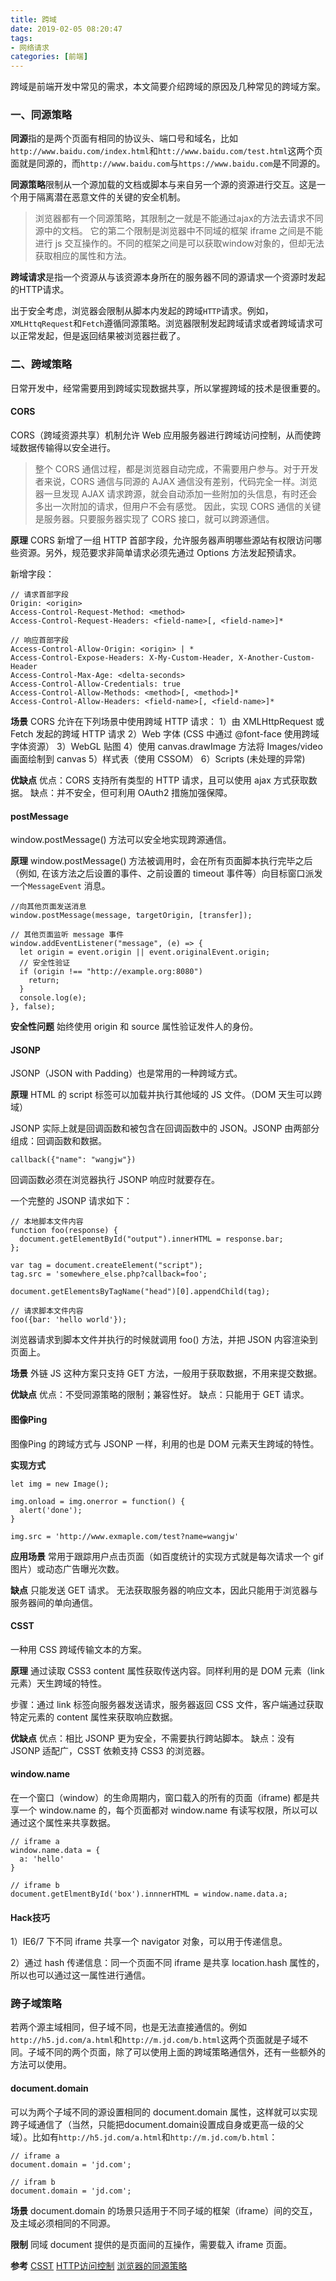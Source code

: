 ```yaml
---
title: 跨域
date: 2019-02-05 08:20:47
tags:
- 网络请求
categories: [前端]
---
```

跨域是前端开发中常见的需求，本文简要介绍跨域的原因及几种常见的跨域方案。
<!-- more -->
### 一、同源策略
**同源**指的是两个页面有相同的协议头、端口号和域名，比如`http://www.baidu.com/index.html`和`htt://www.baidu.com/test.html`这两个页面就是同源的，而`http://www.baidu.com`与`https://www.baidu.com`是不同源的。

**同源策略**限制从一个源加载的文档或脚本与来自另一个源的资源进行交互。这是一个用于隔离潜在恶意文件的关键的安全机制。

> 浏览器都有一个同源策略，其限制之一就是不能通过ajax的方法去请求不同源中的文档。 它的第二个限制是浏览器中不同域的框架 iframe 之间是不能进行 js 交互操作的。不同的框架之间是可以获取window对象的，但却无法获取相应的属性和方法。

**跨域请求**是指一个资源从与该资源本身所在的服务器不同的源请求一个资源时发起的HTTP请求。

出于安全考虑，浏览器会限制从脚本内发起的跨域`HTTP`请求。例如，`XMLHttqRequest`和`Fetch`遵循同源策略。浏览器限制发起跨域请求或者跨域请求可以正常发起，但是返回结果被浏览器拦截了。

### 二、跨域策略
日常开发中，经常需要用到跨域实现数据共享，所以掌握跨域的技术是很重要的。

#### CORS
CORS（跨域资源共享）机制允许 Web 应用服务器进行跨域访问控制，从而使跨域数据传输得以安全进行。

> 整个 CORS 通信过程，都是浏览器自动完成，不需要用户参与。对于开发者来说，CORS 通信与同源的 AJAX 通信没有差别，代码完全一样。浏览器一旦发现 AJAX 请求跨源，就会自动添加一些附加的头信息，有时还会多出一次附加的请求，但用户不会有感觉。
因此，实现 CORS 通信的关键是服务器。只要服务器实现了 CORS 接口，就可以跨源通信。

**原理**
CORS 新增了一组 HTTP 首部字段，允许服务器声明哪些源站有权限访问哪些资源。另外，规范要求非简单请求必须先通过 Options 方法发起预请求。

新增字段：
```
// 请求首部字段
Origin: <origin>
Access-Control-Request-Method: <method>
Access-Control-Request-Headers: <field-name>[, <field-name>]*

// 响应首部字段
Access-Control-Allow-Origin: <origin> | *
Access-Control-Expose-Headers: X-My-Custom-Header, X-Another-Custom-Header
Access-Control-Max-Age: <delta-seconds>
Access-Control-Allow-Credentials: true
Access-Control-Allow-Methods: <method>[, <method>]*
Access-Control-Allow-Headers: <field-name>[, <field-name>]*
```
**场景**
CORS 允许在下列场景中使用跨域 HTTP 请求：
1）由 XMLHttpRequest 或 Fetch 发起的跨域 HTTP 请求
2）Web 字体 (CSS 中通过 @font-face 使用跨域字体资源）
3）WebGL 贴图
4）使用 canvas.drawImage 方法将 Images/video 画面绘制到 canvas
5）样式表（使用 CSSOM）
6）Scripts (未处理的异常)

**优缺点**
优点：CORS 支持所有类型的 HTTP 请求，且可以使用 ajax 方式获取数据。
缺点：并不安全，但可利用 OAuth2 措施加强保障。

#### **postMessage**
window.postMessage() 方法可以安全地实现跨源通信。

**原理**
window.postMessage() 方法被调用时，会在所有页面脚本执行完毕之后（例如, 在该方法之后设置的事件、之前设置的 timeout 事件等）向目标窗口派发一个`MessageEvent` 消息。
```
//向其他页面发送消息
window.postMessage(message, targetOrigin, [transfer]);

// 其他页面监听 message 事件
window.addEventListener("message", (e) => {
  let origin = event.origin || event.originalEvent.origin;
  // 安全性验证
  if (origin !== "http://example.org:8080")
    return;
  }
  console.log(e);
}, false);
```
**安全性问题**
始终使用 origin 和 source 属性验证发件人的身份。

#### **JSONP**
JSONP（JSON with Padding）也是常用的一种跨域方式。

**原理**
HTML 的 script 标签可以加载并执行其他域的 JS 文件。（DOM 天生可以跨域）

JSONP 实际上就是回调函数和被包含在回调函数中的 JSON。JSONP 由两部分组成：回调函数和数据。
```
callback({"name": "wangjw"})
```
回调函数必须在浏览器执行 JSONP 响应时就要存在。

一个完整的 JSONP 请求如下：
```
// 本地脚本文件内容
function foo(response) {
  document.getElementById("output").innerHTML = response.bar;
};

var tag = document.createElement("script");
tag.src = 'somewhere_else.php?callback=foo';

document.getElementsByTagName("head")[0].appendChild(tag);

// 请求脚本文件内容
foo({bar: 'hello world'});
```
浏览器请求到脚本文件并执行的时候就调用 foo() 方法，并把 JSON 内容渲染到页面上。

**场景**
外链 JS 这种方案只支持 GET 方法，一般用于获取数据，不用来提交数据。

**优缺点**
优点：不受同源策略的限制；兼容性好。
缺点：只能用于 GET 请求。

#### **图像Ping**
图像Ping 的跨域方式与 JSONP 一样，利用的也是 DOM 元素天生跨域的特性。

**实现方式**
```
let img = new Image();

img.onload = img.onerror = function() {
  alert('done');
}

img.src = 'http://www.exmaple.com/test?name=wangjw'
```

**应用场景**
常用于跟踪用户点击页面（如百度统计的实现方式就是每次请求一个 gif 图片）或动态广告曝光次数。

**缺点**
只能发送 GET 请求。
无法获取服务器的响应文本，因此只能用于浏览器与服务器间的单向通信。

#### **CSST**
一种用 CSS 跨域传输文本的方案。

**原理**
通过读取 CSS3 content 属性获取传送内容。同样利用的是 DOM 元素（link 元素）天生跨域的特性。

步骤：通过 link 标签向服务器发送请求，服务器返回 CSS 文件，客户端通过获取特定元素的 content 属性来获取响应数据。

**优缺点**
优点：相比 JSONP 更为安全，不需要执行跨站脚本。
缺点：没有 JSONP 适配广，CSST 依赖支持 CSS3 的浏览器。

#### **window.name**
在一个窗口（window）的生命周期内，窗口载入的所有的页面（iframe) 都是共享一个 window.name 的，每个页面都对 window.name 有读写权限，所以可以通过这个属性来共享数据。
```
// iframe a
window.name.data = {
  a: 'hello'
}

// iframe b
document.getElmentById('box').innnerHTML = window.name.data.a;
```
#### **Hack技巧**
1）IE6/7 下不同 iframe 共享一个 navigator 对象，可以用于传递信息。

2）通过 hash 传递信息：同一个页面不同 iframe 是共享 location.hash 属性的，所以也可以通过这一属性进行通信。

### **跨子域策略**
若两个源主域相同，但子域不同，也是无法直接通信的。例如`http://h5.jd.com/a.html`和`http://m.jd.com/b.html`这两个页面就是子域不同。子域不同的两个页面，除了可以使用上面的跨域策略通信外，还有一些额外的方法可以使用。

#### **document.domain**
可以为两个子域不同的源设置相同的 document.domain 属性，这样就可以实现跨子域通信了（当然，只能把document.domain设置成自身或更高一级的父域）。比如有`http://h5.jd.com/a.html`和`http://m.jd.com/b.html`：
```
// iframe a
document.domain = 'jd.com';

// ifram b
document.domain = 'jd.com';
```

**场景**
document.domain 的场景只适用于不同子域的框架（iframe）间的交互，及主域必须相同的不同源。

**限制**
同域 document 提供的是页面间的互操作，需要载入 iframe 页面。

**参考**
[CSST][1]
[HTTP访问控制][2]
[浏览器的同源策略][3]


  [1]: https://github.com/zswang/csst
  [2]: https://developer.mozilla.org/zh-CN/docs/Web/HTTP/Access_control_CORS
  [3]: https://developer.mozilla.org/zh-CN/docs/Web/Security/Same-origin_policy